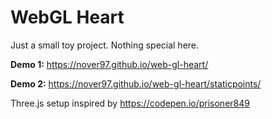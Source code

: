 # WebGL Heart

Just a small toy project. Nothing special here.

**Demo 1:** https://nover97.github.io/web-gl-heart/

**Demo 2:** https://nover97.github.io/web-gl-heart/staticpoints/

Three.js setup inspired by https://codepen.io/prisoner849

